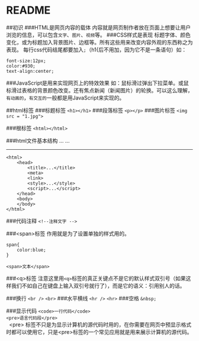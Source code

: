 README
===========================
##初识
###HTML是网页内容的载体
内容就是网页制作者放在页面上想要让用户浏览的信息，可以包含`文字`、`图片`、`视频`等。
###CSS样式是表现
标题字体、颜色变化，或为标题加入背景图片、边框等。所有这些用来改变内容外观的东西称之为表现。
每行css代码结尾都要加入`;`（h1{后不用加，因为它不是一条语句）如：

    font-size:12px;
    color:#930;
    text-align:center;  

###JavaScript是用来实现网页上的特效效果
如：鼠标滑过弹出下拉菜单。或鼠标滑过表格的背景颜色改变。还有焦点新闻（新闻图片）的轮换。可以这么理解，`有动画的`，`有交互的`一般都是用JavaScript来实现的。


##html标签
###标题标签
`<h1></h1>`
###段落标签
`<p></p>`
###图片标签
`<img src = "1.jpg">`

###根标签
`<html></html>`

###html文件基本结构
	<html>
    	<head>...</head>
    	<body>...</body>
	</html>  

---
	<html>
    	<head>
			<title>...</title>
    		<meta>
    		<link>
    		<style>...</style>
    		<script>...</script>
		</head>
    	<body>
		</body>
	</html>


###代码注释
`<!--注释文字 -->`

###<span\>标签
作用就是为了设置单独的样式用的。

	span{
    	color:blue;
	}
`<span>文本</span>`

###<q\>标签
注意这里用`<q>`标签的真正关键点不是它的默认样式双引号（如果这样我们不如自己在键盘上输入双引号就行了），而是它的语义：引用别人的话。

###换行
`<br />`  `<br>`
###水平横线
`<hr />`  `<hr>`
###空格
`&nbsp;`

###显示代码
`<code>一行代码</code>`  
`<pre>语言代码段</pre>`  
&nbsp;&nbsp;<pre\> 标签不只是为显示计算机的源代码时用的，在你需要在网页中预显示格式时都可以使用它，只是<pre\>标签的一个常见应用就是用来展示计算机的源代码。
